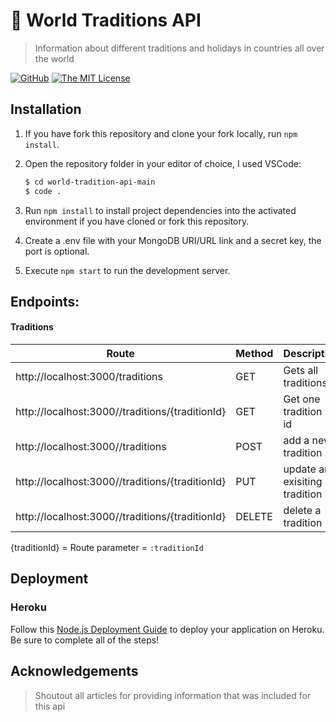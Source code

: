 # 🔐 World Traditions API
> Information about different traditions and holidays in countries all over the world

[![GitHub](https://img.shields.io/github/issues/el634dev/world-tradition-api.svg?style=flat-square)](https://github.com/el634dev/world-tradition-api/issues)
[![The MIT License](https://img.shields.io/badge/license-MIT-orange.svg?style=flat-square)](http://opensource.org/licenses/MIT)

## Installation

1. If you have fork this repository and clone your fork locally, run `npm install`.
1. Open the repository folder in your editor of choice, I used VSCode:

    ```bash
    $ cd world-tradition-api-main
    $ code .
    ```

1. Run `npm install` to install project dependencies into the activated environment if you have cloned or fork this repository.
2. Create a .env file with your MongoDB URI/URL link and a secret key, the port is optional.
3. Execute `npm start` to run the development server.

## Endpoints:

#### Traditions

| Route | Method | Description |
| ----------- | ----------- | ----------- |
|http://localhost:3000/traditions |GET | Gets all traditions |
|http://localhost:3000//traditions/{traditionId} |GET | Get one tradition by id|
|http://localhost:3000//traditions | POST | add a new tradition |
|http://localhost:3000//traditions/{traditionId}| PUT | update an exisiting tradition|
|http://localhost:3000//traditions/{traditionId} | DELETE | delete a tradition |

{traditionId} = Route parameter = `:traditionId`

## Deployment

### Heroku
Follow this [Node.js Deployment Guide](https://devcenter.heroku.com/articles/getting-started-with-nodejs) to deploy your application on Heroku. Be sure to complete all of the steps!

## Acknowledgements
> Shoutout all articles for providing information that was included for this api
